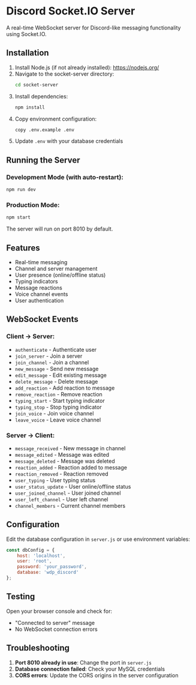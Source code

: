 # Discord Socket.IO Server

A real-time WebSocket server for Discord-like messaging functionality using Socket.IO.

## Installation

1. Install Node.js (if not already installed): https://nodejs.org/
2. Navigate to the socket-server directory:
   ```bash
   cd socket-server
   ```
3. Install dependencies:
   ```bash
   npm install
   ```
4. Copy environment configuration:
   ```bash
   copy .env.example .env
   ```
5. Update `.env` with your database credentials

## Running the Server

### Development Mode (with auto-restart):
```bash
npm run dev
```

### Production Mode:
```bash
npm start
```

The server will run on port 8010 by default.

## Features

- Real-time messaging
- Channel and server management
- User presence (online/offline status)
- Typing indicators
- Message reactions
- Voice channel events
- User authentication

## WebSocket Events

### Client → Server:
- `authenticate` - Authenticate user
- `join_server` - Join a server
- `join_channel` - Join a channel
- `new_message` - Send new message
- `edit_message` - Edit existing message
- `delete_message` - Delete message
- `add_reaction` - Add reaction to message
- `remove_reaction` - Remove reaction
- `typing_start` - Start typing indicator
- `typing_stop` - Stop typing indicator
- `join_voice` - Join voice channel
- `leave_voice` - Leave voice channel

### Server → Client:
- `message_received` - New message in channel
- `message_edited` - Message was edited
- `message_deleted` - Message was deleted
- `reaction_added` - Reaction added to message
- `reaction_removed` - Reaction removed
- `user_typing` - User typing status
- `user_status_update` - User online/offline status
- `user_joined_channel` - User joined channel
- `user_left_channel` - User left channel
- `channel_members` - Current channel members

## Configuration

Edit the database configuration in `server.js` or use environment variables:

```javascript
const dbConfig = {
    host: 'localhost',
    user: 'root',
    password: 'your_password',
    database: 'wdp_discord'
};
```

## Testing

Open your browser console and check for:
- "Connected to server" message
- No WebSocket connection errors

## Troubleshooting

1. **Port 8010 already in use**: Change the port in `server.js`
2. **Database connection failed**: Check your MySQL credentials
3. **CORS errors**: Update the CORS origins in the server configuration
